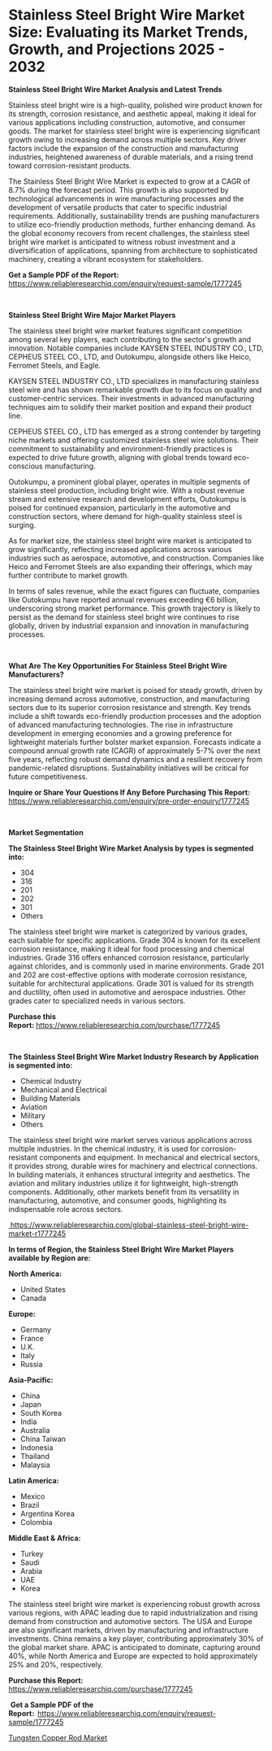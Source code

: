 <p><h1>Stainless Steel Bright Wire Market Size: Evaluating its Market Trends, Growth, and Projections 2025 - 2032</h1></p><p><strong>Stainless Steel Bright Wire Market Analysis and Latest Trends</strong></p>
<p><p>Stainless steel bright wire is a high-quality, polished wire product known for its strength, corrosion resistance, and aesthetic appeal, making it ideal for various applications including construction, automotive, and consumer goods. The market for stainless steel bright wire is experiencing significant growth owing to increasing demand across multiple sectors. Key driver factors include the expansion of the construction and manufacturing industries, heightened awareness of durable materials, and a rising trend toward corrosion-resistant products.</p><p>The Stainless Steel Bright Wire Market is expected to grow at a CAGR of 8.7% during the forecast period. This growth is also supported by technological advancements in wire manufacturing processes and the development of versatile products that cater to specific industrial requirements. Additionally, sustainability trends are pushing manufacturers to utilize eco-friendly production methods, further enhancing demand. As the global economy recovers from recent challenges, the stainless steel bright wire market is anticipated to witness robust investment and a diversification of applications, spanning from architecture to sophisticated machinery, creating a vibrant ecosystem for stakeholders.</p></p>
<p><strong>Get a Sample PDF of the Report:&nbsp;</strong> <a href="https://www.reliableresearchiq.com/enquiry/request-sample/1777245?utm_campaign=2325&utm_medium=2&utm_source=Github&utm_content=ia&utm_term=01042025&utm_id=stainless-steel-bright-wire">https://www.reliableresearchiq.com/enquiry/request-sample/1777245</a></p>
<p>&nbsp;</p>
<p><strong>Stainless Steel Bright Wire Major Market Players</strong></p>
<p><p>The stainless steel bright wire market features significant competition among several key players, each contributing to the sector's growth and innovation. Notable companies include KAYSEN STEEL INDUSTRY CO., LTD, CEPHEUS STEEL CO., LTD, and Outokumpu, alongside others like Heico, Ferromet Steels, and Eagle.</p><p>KAYSEN STEEL INDUSTRY CO., LTD specializes in manufacturing stainless steel wire and has shown remarkable growth due to its focus on quality and customer-centric services. Their investments in advanced manufacturing techniques aim to solidify their market position and expand their product line.</p><p>CEPHEUS STEEL CO., LTD has emerged as a strong contender by targeting niche markets and offering customized stainless steel wire solutions. Their commitment to sustainability and environment-friendly practices is expected to drive future growth, aligning with global trends toward eco-conscious manufacturing.</p><p>Outokumpu, a prominent global player, operates in multiple segments of stainless steel production, including bright wire. With a robust revenue stream and extensive research and development efforts, Outokumpu is poised for continued expansion, particularly in the automotive and construction sectors, where demand for high-quality stainless steel is surging.</p><p>As for market size, the stainless steel bright wire market is anticipated to grow significantly, reflecting increased applications across various industries such as aerospace, automotive, and construction. Companies like Heico and Ferromet Steels are also expanding their offerings, which may further contribute to market growth.</p><p>In terms of sales revenue, while the exact figures can fluctuate, companies like Outokumpu have reported annual revenues exceeding €6 billion, underscoring strong market performance. This growth trajectory is likely to persist as the demand for stainless steel bright wire continues to rise globally, driven by industrial expansion and innovation in manufacturing processes.</p></p>
<p>&nbsp;</p>
<p><strong>What Are The Key Opportunities For Stainless Steel Bright Wire Manufacturers?</strong></p>
<p><p>The stainless steel bright wire market is poised for steady growth, driven by increasing demand across automotive, construction, and manufacturing sectors due to its superior corrosion resistance and strength. Key trends include a shift towards eco-friendly production processes and the adoption of advanced manufacturing technologies. The rise in infrastructure development in emerging economies and a growing preference for lightweight materials further bolster market expansion. Forecasts indicate a compound annual growth rate (CAGR) of approximately 5-7% over the next five years, reflecting robust demand dynamics and a resilient recovery from pandemic-related disruptions. Sustainability initiatives will be critical for future competitiveness.</p></p>
<p><strong>Inquire or Share Your Questions If Any Before Purchasing This Report:</strong> <a href="https://www.reliableresearchiq.com/enquiry/pre-order-enquiry/1777245?utm_campaign=2325&utm_medium=2&utm_source=Github&utm_content=ia&utm_term=01042025&utm_id=stainless-steel-bright-wire">https://www.reliableresearchiq.com/enquiry/pre-order-enquiry/1777245</a></p>
<p>&nbsp;</p>
<p><strong>Market Segmentation</strong></p>
<p><strong>The Stainless Steel Bright Wire Market Analysis by types is segmented into:</strong></p>
<p><ul><li>304</li><li>316</li><li>201</li><li>202</li><li>301</li><li>Others</li></ul></p>
<p><p>The stainless steel bright wire market is categorized by various grades, each suitable for specific applications. Grade 304 is known for its excellent corrosion resistance, making it ideal for food processing and chemical industries. Grade 316 offers enhanced corrosion resistance, particularly against chlorides, and is commonly used in marine environments. Grade 201 and 202 are cost-effective options with moderate corrosion resistance, suitable for architectural applications. Grade 301 is valued for its strength and ductility, often used in automotive and aerospace industries. Other grades cater to specialized needs in various sectors.</p></p>
<p><strong>Purchase this Report:&nbsp;</strong><a href="https://www.reliableresearchiq.com/purchase/1777245?utm_campaign=2325&utm_medium=2&utm_source=Github&utm_content=ia&utm_term=01042025&utm_id=stainless-steel-bright-wire">https://www.reliableresearchiq.com/purchase/1777245</a></p>
<p>&nbsp;</p>
<p><strong>The Stainless Steel Bright Wire Market Industry Research by Application is segmented into:</strong></p>
<p><ul><li>Chemical Industry</li><li>Mechanical and Electrical</li><li>Building Materials</li><li>Aviation</li><li>Military</li><li>Others</li></ul></p>
<p><p>The stainless steel bright wire market serves various applications across multiple industries. In the chemical industry, it is used for corrosion-resistant components and equipment. In mechanical and electrical sectors, it provides strong, durable wires for machinery and electrical connections. In building materials, it enhances structural integrity and aesthetics. The aviation and military industries utilize it for lightweight, high-strength components. Additionally, other markets benefit from its versatility in manufacturing, automotive, and consumer goods, highlighting its indispensable role across sectors.</p></p>
<p><a href="https://www.reliableresearchiq.com/global-stainless-steel-bright-wire-market-r1777245?utm_campaign=2325&utm_medium=2&utm_source=Github&utm_content=ia&utm_term=01042025&utm_id=stainless-steel-bright-wire">&nbsp;https://www.reliableresearchiq.com/global-stainless-steel-bright-wire-market-r1777245</a></p>
<p><strong>In terms of Region, the Stainless Steel Bright Wire Market Players available by Region are:</strong></p>
<p>
    <p> <strong> North America: </strong>
        <ul>
            <li>United States</li>
            <li>Canada</li>
        </ul>
        </p> 
    <p> <strong> Europe: </strong>
        <ul>
            <li>Germany</li>
            <li>France</li>
            <li>U.K.</li>
            <li>Italy</li>
            <li>Russia</li>
        </ul>
        </p> 
    <p> <strong> Asia-Pacific: </strong>
        <ul>
            <li>China</li>
            <li>Japan</li>
            <li>South Korea</li>
            <li>India</li>
            <li>Australia</li>
            <li>China Taiwan</li>
            <li>Indonesia</li>
            <li>Thailand</li>
            <li>Malaysia</li>
        </ul>
        </p> 
    <p> <strong> Latin America: </strong>
        <ul>
            <li>Mexico</li>
            <li>Brazil</li>
            <li>Argentina Korea</li>
            <li>Colombia</li>
        </ul>
        </p> 
    <p> <strong> Middle East & Africa: </strong>
        <ul>
            <li>Turkey</li>
            <li>Saudi</li>
            <li>Arabia</li>
            <li>UAE</li>
            <li>Korea</li>
        </ul>
    </p>
    </p>
<p><p>The stainless steel bright wire market is experiencing robust growth across various regions, with APAC leading due to rapid industrialization and rising demand from construction and automotive sectors. The USA and Europe are also significant markets, driven by manufacturing and infrastructure investments. China remains a key player, contributing approximately 30% of the global market share. APAC is anticipated to dominate, capturing around 40%, while North America and Europe are expected to hold approximately 25% and 20%, respectively.</p></p>
<p><strong>Purchase this Report: </strong><a href="https://www.reliableresearchiq.com/purchase/1777245?utm_campaign=2325&utm_medium=2&utm_source=Github&utm_content=ia&utm_term=01042025&utm_id=stainless-steel-bright-wire">https://www.reliableresearchiq.com/purchase/1777245</a></p>
<p>&nbsp;<strong>Get a Sample PDF of the Report:&nbsp;&nbsp;</strong><a href="https://www.reliableresearchiq.com/enquiry/request-sample/1777245?utm_campaign=2325&utm_medium=2&utm_source=Github&utm_content=ia&utm_term=01042025&utm_id=stainless-steel-bright-wire">https://www.reliableresearchiq.com/enquiry/request-sample/1777245</a></p>
<p><strong></strong></p>
<p><p><a href="https://github.com/mayabungard8092/Market-Research-Report-List-1/blob/main/tungsten-copper-rod-market.md?utm_campaign=2325&utm_medium=2&utm_source=Github&utm_content=ia&utm_term=01042025&utm_id=stainless-steel-bright-wire">Tungsten Copper Rod Market</a></p></p>
